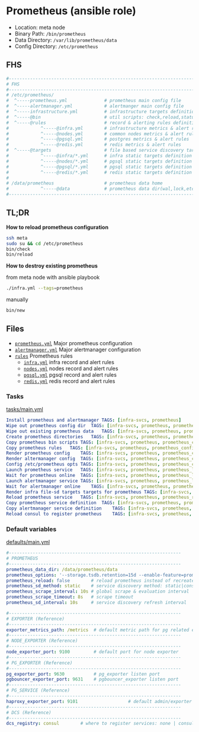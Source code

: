 # Prometheus (ansible role)

* Location: meta node
* Binary Path: `/bin/prometheus`
* Data Directory: `/var/lib/prometheus/data`
* Config Directory: `/etc/prometheus`


## FHS


```bash
#------------------------------------------------------------------------------
# FHS
#------------------------------------------------------------------------------
# /etc/prometheus/
#  ^-----prometheus.yml              # prometheus main config file
#  ^-----alertmanager.yml            # alertmanger main config file
#  ^-----infrastructure.yml          # infrastructure targets definition
#  ^-----@bin                        # util scripts: check,reload,status,new
#  ^-----@rules                      # record & alerting rules definition
#            ^-----@infra.yml        # infrastructure metrics & alert rules
#            ^-----@nodes.yml        # common nodes metrics & alert rules
#            ^-----@pgsql.yml        # postgres metrics & alert rules
#            ^-----@redis.yml        # redis metrics & alert rules
#  ^-----@targets                    # file based service discovery targets definition
#            ^-----@infra/*.yml      # infra static targets definition
#            ^-----@nodes/*.yml      # pgsql static targets definition
#            ^-----@pgsql/*.yml      # pgsql static targets definition
#            ^-----@redis/*.yml      # redis static targets definition
#
# /data/prometheus                   # prometheus data home
#            ^-----@data             # prometheus data dir(wal,lock,etc...)
#------------------------------------------------------------------------------
```



## TL;DR

**How to reload prometheus configuration**

```bash
ssh meta
sudo su && cd /etc/prometheus
bin/check
bin/reload
```

**How to destroy existing prometheus**

from meta node with ansible playbook

```bash
./infra.yml --tags=prometheus
```

manually

```bash
bin/new
```

## Files

* [`prometheus.yml`](files/prometheus.yml) Major prometheus configuration
* [`alertmanager.yml`](files/alertmanager.yml) Major alertmanager configuration
* [`rules`](files/rules/) Prometheus rules
  * [`infra.yml`](files/rules/infra.yml) infra record and alert rules 
  * [`nodes.yml`](files/rules/nodes.yml) nodes record and alert rules
  * [`pgsql.yml`](files/rules/pgsql.yml) pgsql record and alert rules
  * [`redis.yml`](files/rules/redis.yml) redis record and alert rules

### Tasks

[tasks/main.yml](tasks/main.yml)

```yaml
Install prometheus and alertmanager	TAGS: [infra-svcs, prometheus]
Wipe out prometheus config dir	TAGS: [infra-svcs, prometheus, prometheus_clean]
Wipe out existing prometheus data	TAGS: [infra-svcs, prometheus, prometheus_clean]
Create prometheus directories	TAGS: [infra-svcs, prometheus, prometheus_config]
Copy prometheus bin scripts	TAGS: [infra-svcs, prometheus, prometheus_config]
Copy prometheus rules	TAGS: [infra-svcs, prometheus, prometheus_config, prometheus_rules]
Render prometheus config	TAGS: [infra-svcs, prometheus, prometheus_conf, prometheus_config]
Render altermanager config	TAGS: [infra-svcs, prometheus, prometheus_config]
Config /etc/prometheus opts	TAGS: [infra-svcs, prometheus, prometheus_config]
Launch prometheus service	TAGS: [infra-svcs, prometheus, prometheus_launch]
Wait for prometheus online	TAGS: [infra-svcs, prometheus, prometheus_launch]
Launch alertmanager service	TAGS: [infra-svcs, prometheus, prometheus_launch]
Wait for alertmanager online	TAGS: [infra-svcs, prometheus, prometheus_launch]
Render infra file-sd targets targets for prometheus	TAGS: [infra-svcs, prometheus, prometheus_infra_targets]
Reload prometheus service	TAGS: [infra-svcs, prometheus, prometheus_reload]
Copy prometheus service definition	TAGS: [infra-svcs, prometheus, prometheus_register]
Copy alertmanager service definition	TAGS: [infra-svcs, prometheus, prometheus_register]
Reload consul to register prometheus	TAGS: [infra-svcs, prometheus, prometheus_register]
```

### Default variables

[defaults/main.yml](defaults/main.yml)

```yaml
#-----------------------------------------------------------------
# PROMETHEUS
#-----------------------------------------------------------------
prometheus_data_dir: /data/prometheus/data
prometheus_options: '--storage.tsdb.retention=15d --enable-feature=promql-negative-offset'
prometheus_reload: false        # reload prometheus instead of recreate it?
prometheus_sd_method: static    # service discovery method: static|consul
prometheus_scrape_interval: 10s # global scrape & evaluation interval
prometheus_scrape_timeout: 8s   # scrape timeout
prometheus_sd_interval: 10s     # service discovery refresh interval

#-----------------------------------------------------------------
# EXPORTER (Reference)
#-----------------------------------------------------------------
exporter_metrics_path: /metrics  # default metric path for pg related exporter
#-----------------------------------------------------------------
# NODE_EXPORTER (Reference)
#-----------------------------------------------------------------
node_exporter_port: 9100         # default port for node exporter
#-----------------------------------------------------------------
# PG_EXPORTER (Reference)
#-----------------------------------------------------------------
pg_exporter_port: 9630           # pg_exporter listen port
pgbouncer_exporter_port: 9631    # pgbouncer_exporter listen port
#-----------------------------------------------------------------
# PG_SERVICE (Reference)
#-----------------------------------------------------------------
haproxy_exporter_port: 9101                   # default admin/exporter port
#-----------------------------------------------------------------
# DCS (Reference)
#-----------------------------------------------------------------
dcs_registry: consul        # where to register services: none | consul | etcd | both
```